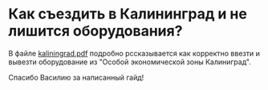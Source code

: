 # Как съездить в Калининград и не лишится оборудования?

В файле [kaliningrad.pdf](./Kaliningrad.pdf) подробно рссказывается как корректно ввезти и вывезти оборудование из "Особой экономической зоны Калиниград".

Спасибо Василию за написанный гайд!